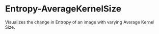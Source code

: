 # Entropy-AverageKernelSize
Visualizes the change in Entropy of an image with varying Average Kernel Size.
